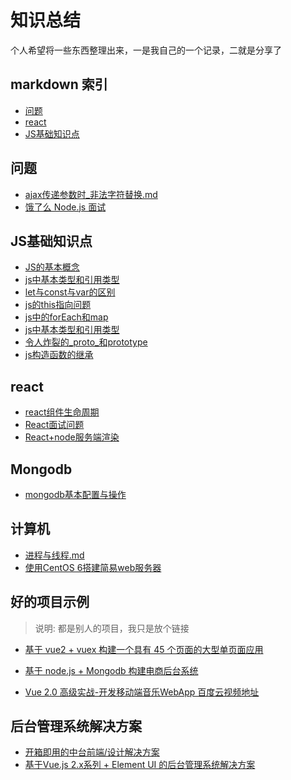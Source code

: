 # 知识总结

  个人希望将一些东西整理出来，一是我自己的一个记录，二就是分享了

## markdown 索引

- [问题](#问题)
- [react](#react)
- [JS基础知识点](#JS基础知识点)

## 问题
* [ajax传递参数时_非法字符替换.md](https://github.com/HerryLo/Knowledge/blob/master/Question/ajax%E4%BC%A0%E9%80%92%E5%8F%82%E6%95%B0%E6%97%B6_%E9%9D%9E%E6%B3%95%E5%AD%97%E7%AC%A6%E6%9B%BF%E6%8D%A2.md)
* [饿了么 Node.js 面试](https://github.com/ElemeFE/node-interview/tree/master/sections/zh-cn)

## JS基础知识点
* [JS的基本概念](https://github.com/HerryLo/Knowledge/blob/master/Dot/%E7%9C%9F%E6%AD%A3%E5%BC%84%E6%87%82JS.md)
* [js中基本类型和引用类型](https://github.com/HerryLo/Knowledge/blob/master/Dot/js%E4%B8%AD%E5%9F%BA%E6%9C%AC%E7%B1%BB%E5%9E%8B%E5%92%8C%E5%BC%95%E7%94%A8%E7%B1%BB%E5%9E%8B.md)
* [let与const与var的区别](https://github.com/HerryLo/Knowledge/blob/master/Dot/let%E4%B8%8Econst%E4%B8%8Evar.md)
* [js的this指向问题](https://github.com/HerryLo/Knowledge/blob/master/Dot/js%E4%B8%ADthis%E7%9A%84%E6%8C%87%E5%90%91%E9%97%AE%E9%A2%98.md)
* [js中的forEach和map](https://github.com/HerryLo/Knowledge/blob/master/Dot/js%E4%B8%ADfor%E5%92%8Cmap%E5%92%8CforEach.md)
* [js中基本类型和引用类型](https://github.com/HerryLo/Knowledge/blob/master/Dot/js%E4%B8%AD%E5%9F%BA%E6%9C%AC%E7%B1%BB%E5%9E%8B%E5%92%8C%E5%BC%95%E7%94%A8%E7%B1%BB%E5%9E%8B.md)
* [令人炸裂的_proto_和prototype](https://github.com/HerryLo/Knowledge/blob/master/Dot/%E4%BB%A4%E4%BA%BA%E7%82%B8%E8%A3%82%E7%9A%84_proto_%E5%92%8Cprototype.md)
* [js构造函数的继承](https://github.com/HerryLo/Knowledge/blob/master/Dot/js%E6%9E%84%E9%80%A0%E5%87%BD%E6%95%B0%E7%9A%84%E7%BB%A7%E6%89%BF.md)

## react 
* [react组件生命周期](https://github.com/HerryLo/Knowledge/blob/master/Dot/react%E7%94%9F%E5%91%BD%E5%91%A8%E6%9C%9F.md)
* [React面试问题](https://github.com/HerryLo/Knowledge/blob/master/Question/React%E9%97%AE%E9%A2%98.md)
* [React+node服务端渲染](https://segmentfault.com/a/1190000003735257)

## Mongodb
* [mongodb基本配置与操作](https://github.com/HerryLo/Knowledge/blob/master/Dot/mongodb%E5%9F%BA%E6%9C%AC%E9%85%8D%E7%BD%AE%E4%B8%8E%E6%93%8D%E4%BD%9C.md)

## 计算机
* [进程与线程.md](https://github.com/HerryLo/Knowledge/blob/master/Dot/%E8%BF%9B%E7%A8%8B%E4%B8%8E%E7%BA%BF%E7%A8%8B.md)
* [使用CentOS 6搭建简易web服务器](https://github.com/HerryLo/Knowledge/blob/master/Dot/%E4%BD%BF%E7%94%A8centos6%E6%90%AD%E5%BB%BA%E7%AE%80%E6%98%93web%E6%9C%8D%E5%8A%A1.md)

## 好的项目示例
> 说明: 都是别人的项目，我只是放个链接

* [基于 vue2 + vuex 构建一个具有 45 个页面的大型单页面应用][30]
* [基于 node.js + Mongodb 构建电商后台系统][31]
* [Vue 2.0 高级实战-开发移动端音乐WebApp 百度云视频地址][32]

  [30]: https://github.com/bailicangdu/vue2-elm
  [31]: https://github.com/bailicangdu/node-elm
  [32]: https://pan.baidu.com/s/1geQIWHt?qq-pf-to=pcqq.group&errno=0&errmsg=Auth%20Login%20Sucess&&bduss=&ssnerror=0#list/path=%2FVue%202.0%20%E9%AB%98%E7%BA%A7%E5%AE%9E%E6%88%98-%E5%BC%80%E5%8F%91%E7%A7%BB%E5%8A%A8%E7%AB%AF%E9%9F%B3%E4%B9%90WebApp

## 后台管理系统解决方案
* [开箱即用的中台前端/设计解决方案](https://pro.ant.design/)
* [基于Vue.js 2.x系列 + Element UI 的后台管理系统解决方案](http://blog.gdfengshuo.com/example/work/#/readme)